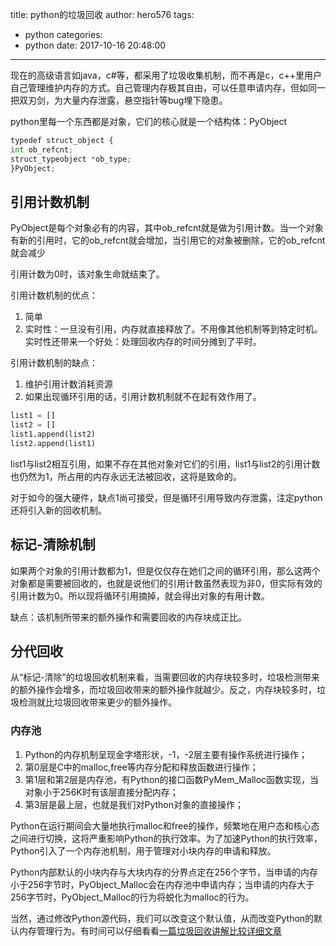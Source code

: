 title: python的垃圾回收
author: hero576
tags:
  - python
categories:
  - python
date: 2017-10-16 20:48:00
---
现在的高级语言如java，c#等，都采用了垃圾收集机制，而不再是c，c++里用户自己管理维护内存的方式。自己管理内存极其自由，可以任意申请内存，但如同一把双刃剑，为大量内存泄露，悬空指针等bug埋下隐患。

python里每一个东西都是对象，它们的核心就是一个结构体：PyObject
```python
typedef struct_object {
int ob_refcnt;
struct_typeobject *ob_type;
}PyObject;
```
## 引用计数机制

PyObject是每个对象必有的内容，其中ob_refcnt就是做为引用计数。当一个对象有新的引用时，它的ob_refcnt就会增加，当引用它的对象被删除，它的ob_refcnt就会减少

引用计数为0时，该对象生命就结束了。

引用计数机制的优点：
1. 简单
2. 实时性：一旦没有引用，内存就直接释放了。不用像其他机制等到特定时机。实时性还带来一个好处：处理回收内存的时间分摊到了平时。        

引用计数机制的缺点： 
1. 维护引用计数消耗资源 
2. 如果出现循环引用的话，引用计数机制就不在起有效作用了。

```python
list1 = []
list2 = []
list1.append(list2)
list2.append(list1)
```

list1与list2相互引用，如果不存在其他对象对它们的引用，list1与list2的引用计数也仍然为1，所占用的内存永远无法被回收，这将是致命的。

对于如今的强大硬件，缺点1尚可接受，但是循环引用导致内存泄露，注定python还将引入新的回收机制。

## 标记-清除机制

如果两个对象的引用计数都为1，但是仅仅存在她们之间的循环引用，那么这两个对象都是需要被回收的，也就是说他们的引用计数虽然表现为非0，但实际有效的引用计数为0。所以现将循环引用摘掉，就会得出对象的有用计数。

缺点：该机制所带来的额外操作和需要回收的内存块成正比。


## 分代回收
从“标记-清除”的垃圾回收机制来看，当需要回收的内存块较多时，垃圾检测带来的额外操作会增多，而垃圾回收带来的额外操作就越少。反之，内存块较多时，垃圾检测就比垃圾回收带来更少的额外操作。

### 内存池

1. Python的内存机制呈现金字塔形状，-1，-2层主要有操作系统进行操作；
2. 第0层是C中的malloc,free等内存分配和释放函数进行操作；
3. 第1层和第2层是内存池，有Python的接口函数PyMem_Malloc函数实现，当对象小于256K时有该层直接分配内存；
4. 第3层是最上层，也就是我们对Python对象的直接操作；

Python在运行期间会大量地执行malloc和free的操作，频繁地在用户态和核心态之间进行切换，这将严重影响Python的执行效率。为了加速Python的执行效率，Python引入了一个内存池机制，用于管理对小块内存的申请和释放。

Python内部默认的小块内存与大块内存的分界点定在256个字节，当申请的内存小于256字节时，PyObject_Malloc会在内存池中申请内存；当申请的内存大于256字节时，PyObject_Malloc的行为将蜕化为malloc的行为。

当然，通过修改Python源代码，我们可以改变这个默认值，从而改变Python的默认内存管理行为。有时间可以仔细看看[一篇垃圾回收讲解比较详细文章](https://www.jianshu.com/p/1e375fb40506)
